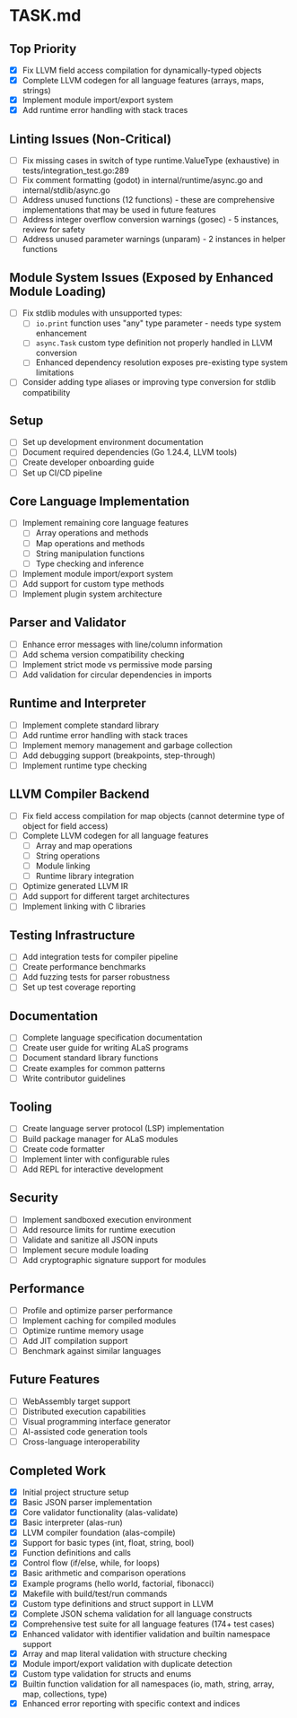 # TASK.md

## Top Priority

- [x] Fix LLVM field access compilation for dynamically-typed objects
- [x] Complete LLVM codegen for all language features (arrays, maps, strings)
- [x] Implement module import/export system
- [x] Add runtime error handling with stack traces

## Linting Issues (Non-Critical)
- [ ] Fix missing cases in switch of type runtime.ValueType (exhaustive) in tests/integration_test.go:289
- [ ] Fix comment formatting (godot) in internal/runtime/async.go and internal/stdlib/async.go
- [ ] Address unused functions (12 functions) - these are comprehensive implementations that may be used in future features
- [ ] Address integer overflow conversion warnings (gosec) - 5 instances, review for safety
- [ ] Address unused parameter warnings (unparam) - 2 instances in helper functions

## Module System Issues (Exposed by Enhanced Module Loading)
- [ ] Fix stdlib modules with unsupported types:
  - [ ] `io.print` function uses "any" type parameter - needs type system enhancement
  - [ ] `async.Task` custom type definition not properly handled in LLVM conversion
  - [ ] Enhanced dependency resolution exposes pre-existing type system limitations
- [ ] Consider adding type aliases or improving type conversion for stdlib compatibility

## Setup
- [ ] Set up development environment documentation
- [ ] Document required dependencies (Go 1.24.4, LLVM tools)
- [ ] Create developer onboarding guide
- [ ] Set up CI/CD pipeline

## Core Language Implementation
- [ ] Implement remaining core language features
  - [ ] Array operations and methods
  - [ ] Map operations and methods
  - [ ] String manipulation functions
  - [ ] Type checking and inference
- [ ] Implement module import/export system
- [ ] Add support for custom type methods
- [ ] Implement plugin system architecture

## Parser and Validator
- [ ] Enhance error messages with line/column information
- [ ] Add schema version compatibility checking
- [ ] Implement strict mode vs permissive mode parsing
- [ ] Add validation for circular dependencies in imports

## Runtime and Interpreter
- [ ] Implement complete standard library
- [ ] Add runtime error handling with stack traces
- [ ] Implement memory management and garbage collection
- [ ] Add debugging support (breakpoints, step-through)
- [ ] Implement runtime type checking

## LLVM Compiler Backend
- [ ] Fix field access compilation for map objects (cannot determine type of object for field access)
- [ ] Complete LLVM codegen for all language features
  - [ ] Array and map operations
  - [ ] String operations
  - [ ] Module linking
  - [ ] Runtime library integration
- [ ] Optimize generated LLVM IR
- [ ] Add support for different target architectures
- [ ] Implement linking with C libraries

## Testing Infrastructure
- [ ] Add integration tests for compiler pipeline
- [ ] Create performance benchmarks
- [ ] Add fuzzing tests for parser robustness
- [ ] Set up test coverage reporting

## Documentation
- [ ] Complete language specification documentation
- [ ] Create user guide for writing ALaS programs
- [ ] Document standard library functions
- [ ] Create examples for common patterns
- [ ] Write contributor guidelines

## Tooling
- [ ] Create language server protocol (LSP) implementation
- [ ] Build package manager for ALaS modules
- [ ] Create code formatter
- [ ] Implement linter with configurable rules
- [ ] Add REPL for interactive development

## Security
- [ ] Implement sandboxed execution environment
- [ ] Add resource limits for runtime execution
- [ ] Validate and sanitize all JSON inputs
- [ ] Implement secure module loading
- [ ] Add cryptographic signature support for modules

## Performance
- [ ] Profile and optimize parser performance
- [ ] Implement caching for compiled modules
- [ ] Optimize runtime memory usage
- [ ] Add JIT compilation support
- [ ] Benchmark against similar languages

## Future Features
- [ ] WebAssembly target support
- [ ] Distributed execution capabilities
- [ ] Visual programming interface generator
- [ ] AI-assisted code generation tools
- [ ] Cross-language interoperability

## Completed Work
- [x] Initial project structure setup
- [x] Basic JSON parser implementation
- [x] Core validator functionality (alas-validate)
- [x] Basic interpreter (alas-run)
- [x] LLVM compiler foundation (alas-compile)
- [x] Support for basic types (int, float, string, bool)
- [x] Function definitions and calls
- [x] Control flow (if/else, while, for loops)
- [x] Basic arithmetic and comparison operations
- [x] Example programs (hello world, factorial, fibonacci)
- [x] Makefile with build/test/run commands
- [x] Custom type definitions and struct support in LLVM
- [x] Complete JSON schema validation for all language constructs
- [x] Comprehensive test suite for all language features (174+ test cases)
- [x] Enhanced validator with identifier validation and builtin namespace support
- [x] Array and map literal validation with structure checking
- [x] Module import/export validation with duplicate detection
- [x] Custom type validation for structs and enums
- [x] Builtin function validation for all namespaces (io, math, string, array, map, collections, type)
- [x] Enhanced error reporting with specific context and indices
